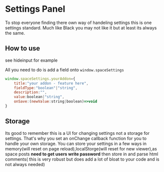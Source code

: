 # Settings Panel
To stop everyone finding there own way of handeling settings this is one settings standard.
Much like Black you may not like it but at least its always the same.

## How to use
see hideinput for example

All you need to do is add a field onto `window.spaceSettings`
```js
window.spaceSettings.yourAddon={
    title:"your addon - feature here",
    fieldType:"boolean"|"string",
    description:"",
    value:boolean|"string",
    onSave:(newValue:string|boolean)=>void
}
```

## Storage
Its good to remember this is a UI for changing settings not a storage for settings.
That's why you set an onChange callback function for you to handle your own storage.
You can store your settings in a few ways in memory(will reset on page reload),localStorge(will reset for new viewer),as space posts **need to get users write password** then store in and parse html comments( this is very robust but does add a lot of bloat to your code and is not always needed)

